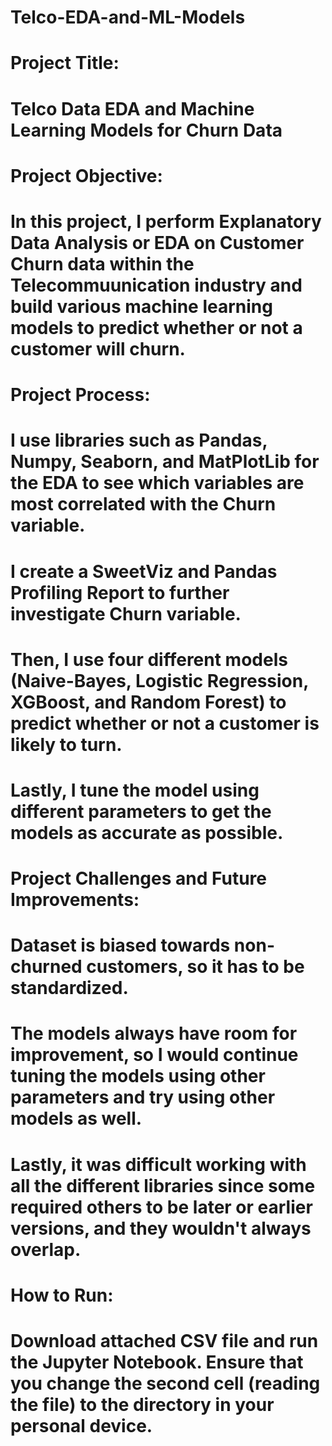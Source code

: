# Telco-EDA-and-ML-Models
# Project Title: 
# Telco Data EDA and Machine Learning Models for Churn Data 
# Project Objective:
# In this project, I perform Explanatory Data Analysis or EDA on Customer Churn data within the Telecommuunication industry and build various machine learning models to predict whether or not a customer will churn.
# Project Process:
# I use libraries such as Pandas, Numpy, Seaborn, and MatPlotLib for the EDA to see which variables are most correlated with the Churn variable. 
# I create a SweetViz and Pandas Profiling Report to further investigate Churn variable.
# Then, I use four different models (Naive-Bayes, Logistic Regression, XGBoost, and Random Forest) to predict whether or not a customer is likely to turn.
# Lastly, I tune the model using different parameters to get the models as accurate as possible.
# Project Challenges and Future Improvements:
# Dataset is biased towards non-churned customers, so it has to be standardized.
# The models always have room for improvement, so I would continue tuning the models using other parameters and try using other models as well. 
# Lastly, it was difficult working with all the different libraries since some required others to be later or earlier versions, and they wouldn't always overlap.
# How to Run:
# Download attached CSV file and run the Jupyter Notebook. Ensure that you change the second cell (reading the file) to the directory in your personal device.
